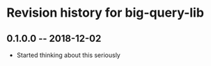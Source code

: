 # Revision history for big-query-lib

## 0.1.0.0 -- 2018-12-02

* Started thinking about this seriously
